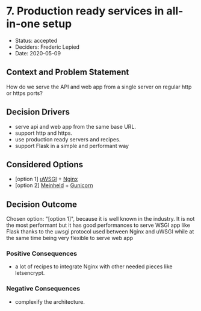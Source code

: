 # 7. Production ready services in all-in-one setup

* Status: accepted
* Deciders: Frederic Lepied
* Date: 2020-05-09

## Context and Problem Statement

How do we serve the API and web app from a single server on regular
http or https ports?

## Decision Drivers

* serve api and web app from the same base URL.
* support http and https.
* use production ready servers and recipes.
* support Flask in a simple and performant way

## Considered Options

* [option 1] [uWSGI](https://uwsgi-docs.readthedocs.org/) + [Nginx](http://nginx.org/)
* [option 2] [Meinheld](http://meinheld.org/) + [Gunicorn](https://gunicorn.org/)

## Decision Outcome

Chosen option: "[option 1]", because it is well known in the
industry. It is not the most performant but it has good performances
to serve WSGI app like Flask thanks to the uwsgi protocol used between
Nginx and uWSGI while at the same time being very flexible to serve
web app

### Positive Consequences

* a lot of recipes to integrate Nginx with other needed pieces like letsencrypt.

### Negative Consequences

* complexify the architecture.
